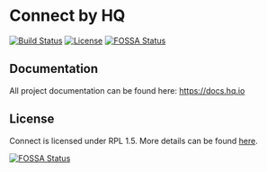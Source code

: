 Connect by HQ
=============

[![Build Status](https://dev.azure.com/hqio/hq.io/_apis/build/status/Connect)](https://dev.azure.com/hqio/hq.io/_build/latest?definitionId=2)
[![License](https://img.shields.io/badge/License-RPL%201.5-red.svg)](https://opensource.org/licenses/RPL-1.5)
[![FOSSA Status](https://app.fossa.io/api/projects/git%2Bgithub.com%2Fhq-io%2FHQ.Connect.svg?type=shield)](https://app.fossa.io/projects/git%2Bgithub.com%2Fhq-io%2FHQ.Connect?ref=badge_shield)

## Documentation

All project documentation can be found here: https://docs.hq.io

## License
Connect is licensed under RPL 1.5. More details can be found [here](https://github.com/hq-io/HQ.Connect/blob/master/LICENSE.md).

[![FOSSA Status](https://app.fossa.io/api/projects/git%2Bgithub.com%2Fhq-io%2FHQ.Connect.svg?type=large)](https://app.fossa.io/projects/git%2Bgithub.com%2Fhq-io%2FHQ.Connect?ref=badge_large)